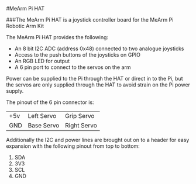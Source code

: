 <!--
---
name: MeArm Pi
class: board
type: other
formfactor: HAT
manufacturer: Mime Industries
collected: Other
description: A Joystick control board for controlling the MeArm Pi
url: https://mime.co.uk
github: https://github.com/mimeindustries/mearm-pi-hat-pcb
schematic: http://learn.mime.co.uk/assets/mearm-pi-hat-schematic-v1.4.pdf
buy: https://shop.mime.co.uk
image: 'mearm-pi.png'
pincount: 40
eeprom: yes
power:
  '1':
  '2':
ground:
  '6':
  '9':
  '14':
  '20':
  '25':
  '30':
  '34':
  '39':
pin:
  '3':
    mode: i2c
  '5':
    mode: i2c
  '7':
    name: Base Servo
    mode: output
    active: high
  '11':
    name: Right Servo
    mode: output
    active: high
  '15':
    name: Left Servo
    mode: output
    active: high
  '19':
    name: Grip Servo
    mode: output
    active: high
  '23':
    name: RGB LED - green
    mode: output
    active: high
  '24':
    name: RGB LED - red
    mode: output
    active: high
  '26':
    name: RGB LED - blue
    mode: output
    active: high
  '29':
    name: Button 1
    mode: input
    active: high
  '31':
    name: Button 2
    mode: input
    active: high
i2c:
  '0x48':
    name: Joysticks
    device: PCF8591 ADC
-->
#MeArm Pi HAT

###The MeArm Pi HAT is a joystick controller board for the MeArm Pi Robotic Arm Kit

The MeArm Pi HAT provides the following:

 * An 8 bit I2C ADC (address 0x48) connected to two analogue joysticks
 * Access to the push buttons of the joysticks on GPIO
 * An RGB LED for output
 * A 6 pin port to connect to the servos on the arm

Power can be supplied to the Pi through the HAT or direct in to the Pi, but the servos are only supplied through the HAT to avoid strain on the Pi power supply.

The pinout of the 6 pin connector is:

<table>
  <tr>
    <td>+5v</td>
    <td>Left Servo</td>
    <td>Grip Servo</td>
  </tr>
  <tr>
    <td>GND</td>
    <td>Base Servo</td>
    <td>Right Servo</td>
  </tr>
</table>

Additionally the I2C and power lines are brought out on to a header for easy expansion with the following pinout from top to bottom:

1. SDA
2. 3V3
3. SCL
4. GND

